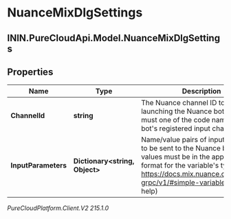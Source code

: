 # NuanceMixDlgSettings

## ININ.PureCloudApi.Model.NuanceMixDlgSettings

## Properties

|Name | Type | Description | Notes|
|------------ | ------------- | ------------- | -------------|
| **ChannelId** | **string** | The Nuance channel ID to use when launching the Nuance bot, which must one of the code names of the bot&#39;s registered input channels. | [optional] |
| **InputParameters** | **Dictionary&lt;string, Object&gt;** | Name/value pairs of input variables to be sent to the Nuance bot. The values must be in the appropriate format for the variable&#39;s type (see https://docs.mix.nuance.com/dialog-grpc/v1/#simple-variable-types for help) | [optional] |



_PureCloudPlatform.Client.V2 215.1.0_
